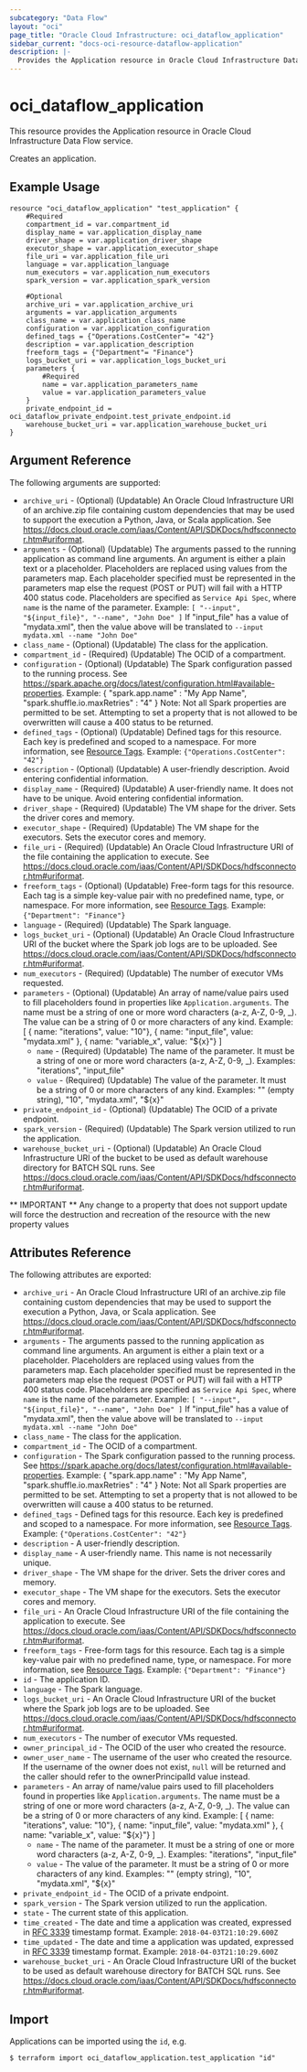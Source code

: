 ```yaml
---
subcategory: "Data Flow"
layout: "oci"
page_title: "Oracle Cloud Infrastructure: oci_dataflow_application"
sidebar_current: "docs-oci-resource-dataflow-application"
description: |-
  Provides the Application resource in Oracle Cloud Infrastructure Data Flow service
---
```


# oci_dataflow_application
This resource provides the Application resource in Oracle Cloud Infrastructure Data Flow service.

Creates an application.


## Example Usage

```hcl
resource "oci_dataflow_application" "test_application" {
	#Required
	compartment_id = var.compartment_id
	display_name = var.application_display_name
	driver_shape = var.application_driver_shape
	executor_shape = var.application_executor_shape
	file_uri = var.application_file_uri
	language = var.application_language
	num_executors = var.application_num_executors
	spark_version = var.application_spark_version

	#Optional
	archive_uri = var.application_archive_uri
	arguments = var.application_arguments
	class_name = var.application_class_name
	configuration = var.application_configuration
	defined_tags = {"Operations.CostCenter"= "42"}
	description = var.application_description
	freeform_tags = {"Department"= "Finance"}
	logs_bucket_uri = var.application_logs_bucket_uri
	parameters {
		#Required
		name = var.application_parameters_name
		value = var.application_parameters_value
	}
	private_endpoint_id = oci_dataflow_private_endpoint.test_private_endpoint.id
	warehouse_bucket_uri = var.application_warehouse_bucket_uri
}
```

## Argument Reference

The following arguments are supported:

* `archive_uri` - (Optional) (Updatable) An Oracle Cloud Infrastructure URI of an archive.zip file containing custom dependencies that may be used to support the execution a Python, Java, or Scala application. See https://docs.cloud.oracle.com/iaas/Content/API/SDKDocs/hdfsconnector.htm#uriformat. 
* `arguments` - (Optional) (Updatable) The arguments passed to the running application as command line arguments.  An argument is either a plain text or a placeholder. Placeholders are replaced using values from the parameters map.  Each placeholder specified must be represented in the parameters map else the request (POST or PUT) will fail with a HTTP 400 status code.  Placeholders are specified as `Service Api Spec`, where `name` is the name of the parameter. Example:  `[ "--input", "${input_file}", "--name", "John Doe" ]` If "input_file" has a value of "mydata.xml", then the value above will be translated to `--input mydata.xml --name "John Doe"` 
* `class_name` - (Optional) (Updatable) The class for the application. 
* `compartment_id` - (Required) (Updatable) The OCID of a compartment. 
* `configuration` - (Optional) (Updatable) The Spark configuration passed to the running process. See https://spark.apache.org/docs/latest/configuration.html#available-properties. Example: { "spark.app.name" : "My App Name", "spark.shuffle.io.maxRetries" : "4" } Note: Not all Spark properties are permitted to be set.  Attempting to set a property that is not allowed to be overwritten will cause a 400 status to be returned. 
* `defined_tags` - (Optional) (Updatable) Defined tags for this resource. Each key is predefined and scoped to a namespace. For more information, see [Resource Tags](https://docs.cloud.oracle.com/iaas/Content/General/Concepts/resourcetags.htm). Example: `{"Operations.CostCenter": "42"}` 
* `description` - (Optional) (Updatable) A user-friendly description. Avoid entering confidential information. 
* `display_name` - (Required) (Updatable) A user-friendly name. It does not have to be unique. Avoid entering confidential information. 
* `driver_shape` - (Required) (Updatable) The VM shape for the driver. Sets the driver cores and memory. 
* `executor_shape` - (Required) (Updatable) The VM shape for the executors. Sets the executor cores and memory. 
* `file_uri` - (Required) (Updatable) An Oracle Cloud Infrastructure URI of the file containing the application to execute. See https://docs.cloud.oracle.com/iaas/Content/API/SDKDocs/hdfsconnector.htm#uriformat. 
* `freeform_tags` - (Optional) (Updatable) Free-form tags for this resource. Each tag is a simple key-value pair with no predefined name, type, or namespace. For more information, see [Resource Tags](https://docs.cloud.oracle.com/iaas/Content/General/Concepts/resourcetags.htm). Example: `{"Department": "Finance"}` 
* `language` - (Required) (Updatable) The Spark language. 
* `logs_bucket_uri` - (Optional) (Updatable) An Oracle Cloud Infrastructure URI of the bucket where the Spark job logs are to be uploaded. See https://docs.cloud.oracle.com/iaas/Content/API/SDKDocs/hdfsconnector.htm#uriformat. 
* `num_executors` - (Required) (Updatable) The number of executor VMs requested. 
* `parameters` - (Optional) (Updatable) An array of name/value pairs used to fill placeholders found in properties like `Application.arguments`.  The name must be a string of one or more word characters (a-z, A-Z, 0-9, _).  The value can be a string of 0 or more characters of any kind. Example:  [ { name: "iterations", value: "10"}, { name: "input_file", value: "mydata.xml" }, { name: "variable_x", value: "${x}"} ] 
	* `name` - (Required) (Updatable) The name of the parameter.  It must be a string of one or more word characters (a-z, A-Z, 0-9, _). Examples: "iterations", "input_file" 
	* `value` - (Required) (Updatable) The value of the parameter. It must be a string of 0 or more characters of any kind. Examples: "" (empty string), "10", "mydata.xml", "${x}" 
* `private_endpoint_id` - (Optional) (Updatable) The OCID of a private endpoint. 
* `spark_version` - (Required) (Updatable) The Spark version utilized to run the application. 
* `warehouse_bucket_uri` - (Optional) (Updatable) An Oracle Cloud Infrastructure URI of the bucket to be used as default warehouse directory for BATCH SQL runs. See https://docs.cloud.oracle.com/iaas/Content/API/SDKDocs/hdfsconnector.htm#uriformat. 


** IMPORTANT **
Any change to a property that does not support update will force the destruction and recreation of the resource with the new property values

## Attributes Reference

The following attributes are exported:

* `archive_uri` - An Oracle Cloud Infrastructure URI of an archive.zip file containing custom dependencies that may be used to support the execution a Python, Java, or Scala application. See https://docs.cloud.oracle.com/iaas/Content/API/SDKDocs/hdfsconnector.htm#uriformat. 
* `arguments` - The arguments passed to the running application as command line arguments.  An argument is either a plain text or a placeholder. Placeholders are replaced using values from the parameters map.  Each placeholder specified must be represented in the parameters map else the request (POST or PUT) will fail with a HTTP 400 status code.  Placeholders are specified as `Service Api Spec`, where `name` is the name of the parameter. Example:  `[ "--input", "${input_file}", "--name", "John Doe" ]` If "input_file" has a value of "mydata.xml", then the value above will be translated to `--input mydata.xml --name "John Doe"` 
* `class_name` - The class for the application. 
* `compartment_id` - The OCID of a compartment. 
* `configuration` - The Spark configuration passed to the running process. See https://spark.apache.org/docs/latest/configuration.html#available-properties. Example: { "spark.app.name" : "My App Name", "spark.shuffle.io.maxRetries" : "4" } Note: Not all Spark properties are permitted to be set.  Attempting to set a property that is not allowed to be overwritten will cause a 400 status to be returned. 
* `defined_tags` - Defined tags for this resource. Each key is predefined and scoped to a namespace. For more information, see [Resource Tags](https://docs.cloud.oracle.com/iaas/Content/General/Concepts/resourcetags.htm). Example: `{"Operations.CostCenter": "42"}` 
* `description` - A user-friendly description. 
* `display_name` - A user-friendly name. This name is not necessarily unique. 
* `driver_shape` - The VM shape for the driver. Sets the driver cores and memory. 
* `executor_shape` - The VM shape for the executors. Sets the executor cores and memory. 
* `file_uri` - An Oracle Cloud Infrastructure URI of the file containing the application to execute. See https://docs.cloud.oracle.com/iaas/Content/API/SDKDocs/hdfsconnector.htm#uriformat. 
* `freeform_tags` - Free-form tags for this resource. Each tag is a simple key-value pair with no predefined name, type, or namespace. For more information, see [Resource Tags](https://docs.cloud.oracle.com/iaas/Content/General/Concepts/resourcetags.htm). Example: `{"Department": "Finance"}` 
* `id` - The application ID. 
* `language` - The Spark language. 
* `logs_bucket_uri` - An Oracle Cloud Infrastructure URI of the bucket where the Spark job logs are to be uploaded. See https://docs.cloud.oracle.com/iaas/Content/API/SDKDocs/hdfsconnector.htm#uriformat. 
* `num_executors` - The number of executor VMs requested. 
* `owner_principal_id` - The OCID of the user who created the resource. 
* `owner_user_name` - The username of the user who created the resource.  If the username of the owner does not exist, `null` will be returned and the caller should refer to the ownerPrincipalId value instead. 
* `parameters` - An array of name/value pairs used to fill placeholders found in properties like `Application.arguments`.  The name must be a string of one or more word characters (a-z, A-Z, 0-9, _).  The value can be a string of 0 or more characters of any kind. Example:  [ { name: "iterations", value: "10"}, { name: "input_file", value: "mydata.xml" }, { name: "variable_x", value: "${x}"} ] 
	* `name` - The name of the parameter.  It must be a string of one or more word characters (a-z, A-Z, 0-9, _). Examples: "iterations", "input_file" 
	* `value` - The value of the parameter. It must be a string of 0 or more characters of any kind. Examples: "" (empty string), "10", "mydata.xml", "${x}" 
* `private_endpoint_id` - The OCID of a private endpoint. 
* `spark_version` - The Spark version utilized to run the application. 
* `state` - The current state of this application. 
* `time_created` - The date and time a application was created, expressed in [RFC 3339](https://tools.ietf.org/html/rfc3339) timestamp format. Example: `2018-04-03T21:10:29.600Z` 
* `time_updated` - The date and time a application was updated, expressed in [RFC 3339](https://tools.ietf.org/html/rfc3339) timestamp format. Example: `2018-04-03T21:10:29.600Z` 
* `warehouse_bucket_uri` - An Oracle Cloud Infrastructure URI of the bucket to be used as default warehouse directory for BATCH SQL runs. See https://docs.cloud.oracle.com/iaas/Content/API/SDKDocs/hdfsconnector.htm#uriformat. 

## Import

Applications can be imported using the `id`, e.g.

```
$ terraform import oci_dataflow_application.test_application "id"
```


